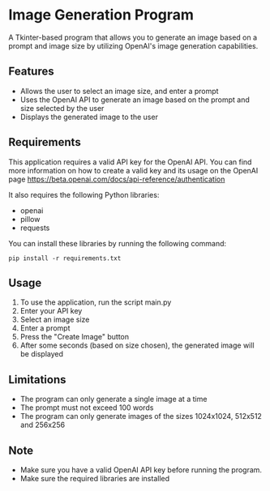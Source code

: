 # Image Generation Program

A Tkinter-based program that allows you to generate an image based on a prompt and image size by utilizing OpenAI's image generation capabilities.
## Features
* Allows the user to select an image size, and enter a prompt
* Uses the OpenAI API to generate an image based on the prompt and size selected by the user
* Displays the generated image to the user

## Requirements

This application requires a valid API key for the OpenAI API. You can find more information on how to create a valid key and its usage on the OpenAI page https://beta.openai.com/docs/api-reference/authentication

It also requires the following Python libraries:

* openai
* pillow
* requests

You can install these libraries by running the following command:

```pip install -r requirements.txt```
## Usage
1. To use the application, run the script main.py
2. Enter your API key
3. Select an image size
4. Enter a prompt
5. Press the "Create Image" button
6. After some seconds (based on size chosen), the generated image will be displayed
## Limitations
* The program can only generate a single image at a time
* The prompt must not exceed 100 words
* The program can only generate images of the sizes 1024x1024, 512x512 and 256x256
## Note
* Make sure you have a valid OpenAI API key before running the program. 
* Make sure the required libraries are installed

